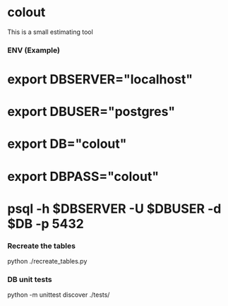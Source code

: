# colout
This is a small estimating tool

### ENV (Example) ###
# export DBSERVER="localhost"
# export DBUSER="postgres"
# export DB="colout"
# export DBPASS="colout"
#
# psql -h $DBSERVER -U $DBUSER -d $DB -p 5432

### Recreate the tables ###
python ./recreate_tables.py

### DB unit tests ###
python -m unittest discover ./tests/


